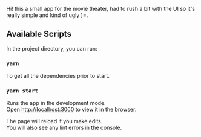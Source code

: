 Hi! this a small app for the movie theater, had to rush a bit with the UI so it's really simple and kind of ugly )=.

## Available Scripts

In the project directory, you can run:

### `yarn`

To get all the dependencies prior to start.

### `yarn start`

Runs the app in the development mode.<br />
Open [http://localhost:3000](http://localhost:3000) to view it in the browser.

The page will reload if you make edits.<br />
You will also see any lint errors in the console.
